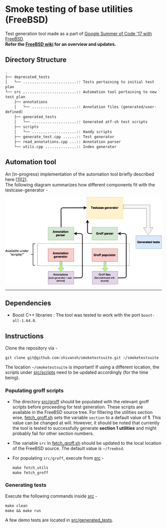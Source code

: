 # Smoke testing of base utilities (FreeBSD)

Test generation tool made as a part of [Google Summer of Code '17 with FreeBSD](https://summerofcode.withgoogle.com/projects/#6426676740227072).  
**Refer the [FreeBSD wiki](https://wiki.freebsd.org/SummerOfCode2017/SmokeTestingOfBaseUtilities) for an overview and updates.**

## Directory Structure
```
.
├── deprecated_tests
│   └── ........................:: Tests pertaining to initial test plan
└── src ........................:: Automation tool pertaining to new test plan
    ├── annotations
    │   └── ....................:: Annotation files (generated/user-defined)
    ├── generated_tests
    │   └── ....................:: Generated atf-sh test scripts
    ├── scripts
    │   └── ....................:: Handy scripts
    ├── generate_test.cpp ......:: Test generator
    ├── read_annotations.cpp ...:: Annotation parser
    └── utils.cpp ..............:: Index generator
```

## Automation tool
An (in-progress) implementation of the automation tool briefly described here [[1]](https://lists.freebsd.org/pipermail/soc-status/2017-July/001079.html)[[2]](https://shivansh.github.io/assets/tmp/smoke_testing_mail.pdf).  
The following diagram summarizes how different components fit with the testcase-generator -  

![Automation-Tool](architecture.png)

- - -

## Dependencies
* Boost C++ libraries : The tool was tested to work with the port `boost-all-1.64.0`.

## Instructions

Clone the repository via -
```
git clone git@github.com:shivansh/smoketestsuite.git ~/smoketestsuite
```
The location `~/smoketestsuite` is important! If using a different location, the scripts under [src/scripts](src/scripts) need to be updated accordingly (for the time being).

### Populating groff scripts
* The directory [src/groff](src/groff) should be populated with the relevant groff scripts before proceeding for test generation. These scripts are available in the FreeBSD source tree. For filtering the utilities section wise, [fetch_groff.sh](src/scripts/fetch_groff.sh) sets the variable `section` to a default value of **1**. This value can be changed at will. However, it should be noted that currently the tool is tested to successfully generate **section 1 utilities** and might probably fail for other section numbers.

* The variable `src` in [fetch_groff.sh](src/scripts/fetch_groff.sh) should be updated to the local location of the FreeBSD source. The default value is `~/freebsd`.

* For populating `src/groff`, execute from [src](src) -
  ```
  make fetch_utils
  make fetch_groff
  ```

### Generating tests
Execute the following commands inside [src](src) -
```
make clean
make && make run
```

A few demo tests are located in [src/generated_tests](src/generated_tests).
